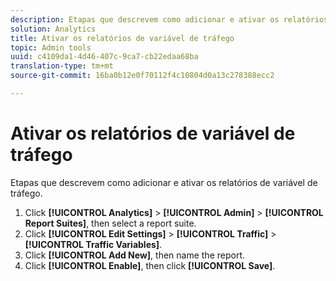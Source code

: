 ```yaml
---
description: Etapas que descrevem como adicionar e ativar os relatórios de variável de tráfego.
solution: Analytics
title: Ativar os relatórios de variável de tráfego
topic: Admin tools
uuid: c4109da1-4d46-407c-9ca7-cb22edaa68ba
translation-type: tm+mt
source-git-commit: 16ba0b12e0f70112f4c10804d0a13c278388ecc2

---
```



# Ativar os relatórios de variável de tráfego

Etapas que descrevem como adicionar e ativar os relatórios de variável de tráfego.

1. Click **[!UICONTROL Analytics]** &gt; **[!UICONTROL Admin]** &gt; **[!UICONTROL Report Suites]**, then select a report suite.
1. Click **[!UICONTROL Edit Settings]** &gt; **[!UICONTROL Traffic]** &gt; **[!UICONTROL Traffic Variables]**.
1. Click **[!UICONTROL Add New]**, then name the report.
1. Click **[!UICONTROL Enable]**, then click **[!UICONTROL Save]**.
